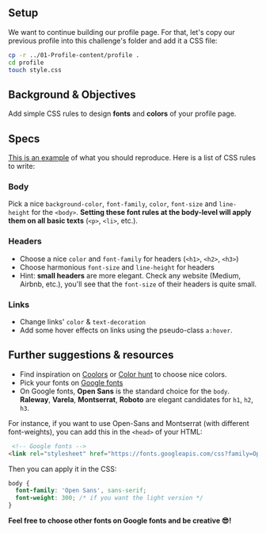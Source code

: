 ## Setup

We want to continue building our profile page. For that, let's copy our previous profile into this challenge's folder and add it a CSS file:

```bash
cp -r ../01-Profile-content/profile .
cd profile
touch style.css
```

## Background & Objectives

Add simple CSS rules to design **fonts** and **colors** of your profile page.

## Specs

[This is an example](http://lewagon.github.io/html-css-challenges/02-fonts-colors/) of what you should reproduce. Here is a list of CSS rules to write:

### Body

Pick a nice `background-color`, `font-family`, `color`, `font-size` and `line-height` for the `<body>`. **Setting these font rules at the body-level will apply them on all basic texts** (`<p>`, `<li>`, etc.).

### Headers

- Choose a nice `color` and `font-family` for headers (`<h1>`, `<h2>`, `<h3>`)
- Choose harmonious `font-size` and `line-height` for headers
- Hint: **small headers** are more elegant. Check any website (Medium, Airbnb, etc.), you'll see that the `font-size` of their headers is quite small.

### Links

- Change links' `color` & `text-decoration`
- Add some hover effects on links using the pseudo-class `a:hover`.

## Further suggestions & resources

- Find inspiration on [Coolors](http://coolors.co/) or [Color hunt](http://colorhunt.co/) to choose nice colors.
- Pick your fonts on [Google fonts](https://www.google.com/fonts)
- On Google fonts, **Open Sans** is the standard choice for the `body`. **Raleway**, **Varela**, **Montserrat**, **Roboto** are elegant candidates for `h1`, `h2`, `h3`.

For instance, if you want to use Open-Sans and Montserrat (with different font-weights), you can add this in the `<head>` of your HTML:


```html
 <!-- Google fonts -->
<link rel="stylesheet" href="https://fonts.googleapis.com/css?family=Open+Sans:400,300,700|Montserrat:400,700">
```

Then you can apply it in the CSS:

```css
body {
  font-family: 'Open Sans', sans-serif;
  font-weight: 300; /* if you want the light version */
}
```

**Feel free to choose other fonts on Google fonts and be creative 😎!**

